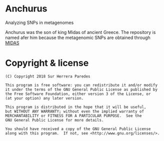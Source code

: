 # Anchurus
Analyzing SNPs in metagenomes

Anchurus was the son of king Midas of ancient Greece. The repository is named afer him
because the metagenomic SNPs are obtained through [MIDAS](https://github.com/snayfach/MIDAS)

# Copyright & license

    (C) Copyright 2018 Sur Herrera Paredes

    This program is free software: you can redistribute it and/or modify
    it under the terms of the GNU General Public License as published by
    the Free Software Foundation, either version 3 of the License, or
    (at your option) any later version.

    This program is distributed in the hope that it will be useful,
    but WITHOUT ANY WARRANTY; without even the implied warranty of
    MERCHANTABILITY or FITNESS FOR A PARTICULAR PURPOSE.  See the
    GNU General Public License for more details.

    You should have received a copy of the GNU General Public License
    along with this program.  If not, see <http://www.gnu.org/licenses/>.

